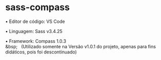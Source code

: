 # sass-compass



• Editor de código: VS Code

• Linguagem: Sass v3.4.25

• Framework: Compass 1.0.3<br>
&bsp;&nbsp;&nbsp;  (Utilizado somente na Versão v1.0.1 do projeto, apenas para fins didáticos, pois foi descontinuado)

